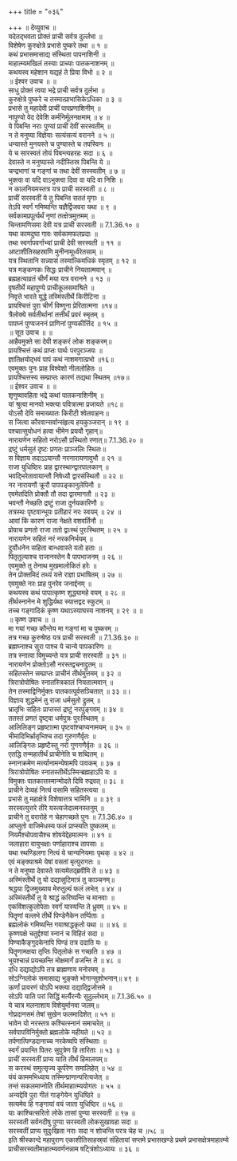 +++
title = "०३६"

+++
॥ देव्युवाच ॥  
यदेतद्भवता प्रोक्तं प्राची सर्वत्र दुर्ल्लभा ॥  
विशेषेण कुरुक्षेत्रे प्रभासे पुष्करे तथा ॥ १ ॥  
कथं प्रभासमासाद्य संस्थिता पापनाशिनी ॥  
माहात्म्यमखिलं तस्याः प्राच्याः पातकनाशनम् ॥  
कथयस्व महेशान यद्यहं ते प्रिया विभो ॥ २ ॥  
॥ ईश्वर उवाच ॥ ॥  
साधु प्रोक्तं त्वया भद्रे प्राची सर्वत्र दुर्लभा ॥  
कुरुक्षेत्रे पुष्करे च तस्मात्प्राभासिकेऽधिका ॥ ३ ॥  
प्रभासे तु महादेवी प्राचीं पापप्रणाशिनीम् ॥  
नापुण्यो वेद देवेशि कर्मनिर्मूलनक्षमाम् ॥ ४ ॥  
ये पिबन्ति नराः पुण्यां प्राचीं देवीं सरस्वतीम् ॥  
न ते मनुष्या विज्ञेयाः सत्यंसत्यं वरानने ॥ ५ ॥  
धन्यास्ते मुनयस्ते च पुण्यास्ते च तपस्विनः ॥  
ये च सारस्वतं तोयं पिबन्त्यहरहः सदा ॥ ६ ॥  
देवास्ते न मनुष्यास्ते नदीस्तिस्र पिबन्ति ये ॥  
चन्द्रभागां च गङ्गां च तथा देवीं सस्स्वतीम् ॥ ७ ॥  
भुक्त्वा वा यदि वाऽभुक्त्वा दिवा वा यदि वा निशि ॥  
न कालनियमस्तत्र यत्र प्राची सरस्वती ॥ ८ ॥  
प्राचीं सरस्वतीं ये तु पिबन्ति सततं मृगाः ॥  
तेऽपि स्वर्गं गमिष्यन्ति यज्ञैर्द्विजवरा यथा ॥ ९ ॥  
सर्वकामप्रपूर्त्यर्थं नृणां तत्क्षेत्रमुत्तमम् ॥  
चिन्तामणिसमा देवी यत्र प्राची सरस्वती ॥ 7.1.36.१० ॥  
यथा कामदुघा गावः सर्वकामफलप्रदाः ॥  
तथा स्वर्गापवर्गाभ्यां प्राची देवी सरस्वती ॥ ११ ॥  
अष्टाशीतिसहस्राणि मुनीनामूर्ध्वरेतसाम् ॥  
यत्र स्थितानि सन्न्यासं तस्मात्किमधिकं स्मृतम् ॥ १२ ॥  
यत्र मङ्कणकः सिद्धः प्राचीने नियतात्मवान् ॥  
ब्रह्महत्याव्रतं चीर्णं मया यत्र वरानने ॥ १३ ॥  
वृषतीर्थे महापुण्ये प्राचीकूलसमाश्रिते ॥  
निवृत्ते भारते युद्धे तस्मिंस्तीर्थे किरीटिना ॥  
प्रायश्चित्तं पुरा चीर्णं विष्णुना प्रेरितात्मना ॥१४॥  
त्रैलोक्ये सर्वतीर्थानां तत्तीर्थं प्रवरं स्मृतम् ॥  
पापघ्नं पुण्यजननं प्राणिनां पुण्यकीर्त्तिद ॥ १५ ॥  
॥ सूत उवाच ॥ ॥  
आहैवमुक्ते सा देवी शङ्करं लोक शङ्करम्॥  
प्रायश्चित्तं कथं प्राप्तः पार्थः परपुरञ्जयः ॥  
ज्ञातिक्षयोद्भवं पापं कथं नाशमगात्प्रभो ॥१६॥  
एवमुक्तः पुनः प्राह विश्वेशो नीललोहितः ॥  
प्रायश्चित्तस्य सम्प्राप्तः कारणं तद्यथा स्थितम् ॥१७॥  
॥ ईश्वर उवाच ॥ ॥  
शृणुष्वावहिता भद्रे कथां पातकनाशिनीम् ॥  
यां श्रुत्वा मानवो भक्त्या पवित्रात्मा प्रजायते ॥१८॥  
योऽसौ देवि समाख्यातः किरीटी श्वेतवाहनः॥  
स जित्वा कौरवान्सर्वान्संहृत्य हयकुञ्जरान् ॥ १९ ॥  
पश्चात्सुयोधनं हत्वा भीमेन प्रययौ गृहान्॥  
नारायणेन सहितो नरोऽसौ प्रस्थितो रणात्॥ 7.1.36.२० ॥  
द्रष्टुं धर्मसुतं दृष्टः प्रणतः प्राञ्जलिः स्थितः॥  
स विज्ञाय तदाऽऽयान्तौ नरनारायणावुभौ ॥ २१ ॥  
राजा युधिष्ठिरः प्राह द्वारस्थान्द्वारपालकान् ॥  
भवद्भिरेतावायान्तौ निषेध्यौ द्वारसंस्थितौ ॥ २२ ॥  
नर नारायणौ क्रूरौ पापपङ्कानुलेपिनौ ॥  
एवमेतदिति प्रोक्तौ तौ तदा द्वारमागतौ ॥ २३ ॥  
भवन्तौ नेच्छति द्रष्टुं राजा दुर्नयकारिणौ ॥  
तत्रस्थः पृष्टवान्भूयः प्रतीहारं नरः स्वयम् ॥ २४ ॥  
आवां किं कारणं राजा नेक्षते वशवर्तिनौ ॥  
प्रोवाच प्रणतो राजा ततो द्वाःस्थं पुरःस्थितम् ॥ २५ ॥  
नारायणेन सहितं नरं नरकनिर्भयम् ॥  
दुर्योधनेन सहिता बान्धवास्ते यतो हताः ॥  
पितृतुल्याश्च राजानस्तेन वै पापभाजनम् ॥ २६ ॥  
एवमुक्ते तु तेनाथ मुखमालोकितं हरेः ॥  
तेन प्रोक्तमिदं तथ्यं यत्ते राज्ञा प्रभाषितम् ॥ २७ ॥  
एवमुक्ते नरः प्राह पुनरेव जनार्द्दनम् ॥  
कथयस्व कथं पापात्कृष्ण शुद्ध्यामहे वयम् ॥ २८ ॥  
तीर्थस्नानेन मे शुद्धिर्यथा स्यात्तद्वद स्फुटम् ॥  
तच्च गङ्गादिकं कृष्ण यथाऽस्याघस्य नाशनम् ॥ २९ ॥ ॥  
॥ कृष्ण उवाच ॥ ॥  
मा गयां गच्छ कौन्तेय मा गङ्गां मा च पुष्करम् ॥  
तत्र गच्छ कुरुश्रेष्ठ यत्र प्राची सरस्वती ॥ 7.1.36.३० ॥  
ब्रह्मघ्नाश्च सुरा पाश्च ये चान्ये पापकारिणः ॥  
तत्र स्नात्वा विमुच्यन्ते यत्र प्राची सरस्वती ॥ ३१ ॥  
नारायणेन प्रोक्तोऽसौ नरस्तद्वचनाद्द्रुतम् ॥  
सहितस्तेन सम्प्राप्तः प्राचीनं तीर्थमुत्तमम् ॥ ३२ ॥  
त्रिरात्रोपोषितः स्नातस्त्रिकालं नियतात्मवान् ॥  
तेन तस्माद्विनिर्मुक्तः पातकात्पूर्वसञ्चितात् ॥ ३३ ॥।  
विज्ञाय शुद्धमेनं तु राजा धर्मसुतो द्रुतम् ॥  
भ्रातृभिः सहितः प्राप्तस्तं द्रष्टुं नरपुङ्गवम् ॥ ३४ ॥  
ततस्तं प्रणतं दृष्ट्वा धर्मपुत्रः पुरःस्थितम् ॥  
आलिलिङ्ग प्रहृष्टात्मा पृष्टवांश्चाप्यनामयम् ॥ ३५ ॥  
भीमादिभिर्भ्रातृभिश्च तदा गुरुगणैर्वृतः ॥  
आलिङ्गितः प्रहृष्टैस्तु नरो गुणगणैर्वृतः ॥ ३६ ॥  
एतद्धि तन्महातीर्थं प्राचीनेति च शब्दितम् ॥  
स्नानक्रमेण मर्त्त्यानामन्येषामपि पावकम् ॥ ३७ ॥  
त्रिरात्रोपोषितः स्नातस्तीर्थेऽस्मिन्ब्रह्महाऽपि यः ॥  
विमुक्तः पातकात्तस्मान्मोदते दिवि रुद्रवत् ॥ ३८ ॥  
प्राचीने देव्यहं नित्यं वसामि सहितस्त्वया ॥  
प्रभासे तु महाक्षेत्रे विशेषात्तत्र भामिनि ॥ ॥ ३९ ॥  
सरस्वत्युत्तरे तीरे यस्त्यजेदात्मनस्तनुम् ॥  
प्राचीने तु वरारोहे न चेहागच्छते पुनः ॥ 7.1.36.४० ॥  
आप्लुतो वाजिमेधस्य फलं प्राप्स्यति पुष्कलम् ॥  
नियमैश्चोपवासैश्च शोषयेद्देहमात्मनः ॥ ४१ ॥  
जलाहारा वायुभक्षाः पर्णाहाराश्च तापसाः ॥  
यथा स्थण्डिलगा नित्यं ये चान्यनियमाः पृथक् ॥ ४२ ॥  
एवं मङ्क्याश्रमे येषां वसतां मृत्युरागतः ॥  
न ते मनुष्या देवास्ते सत्यमेतद्ब्रवीमि ते ॥ ४३ ॥  
अस्मिंस्तीर्थे तु यो दद्यात्त्रुटिमात्रं तु काञ्चनम्॥  
श्रद्धया द्विजमुख्याय मेरुतुल्यं फलं लभेत् ॥ ४४ ॥  
अस्मिंस्तीर्थे तु ये श्राद्धं करिष्यन्ति च मानवाः ॥  
एकविंशत्कुलोपेताः स्वर्गं यास्यन्ति ते ध्रुवम् ॥ ४५ ॥  
पितॄणां वल्लभे तीर्थे पिण्डेनैकेन तर्प्पिताः ॥  
ब्रह्मलोकं गमिष्यन्ति गयाश्राद्धकृतो यथा ॥ ॥ ४६ ॥  
कृष्णपक्षे चतुर्द्दश्यां स्नानं च विहितं सदा ॥  
पिण्याकैङ्गुदकेनापि पिण्डं तत्र ददाति यः ॥  
पितॄणामक्षया तृप्तिः पितृलोकं स गच्छति ॥ ४७ ॥  
भूयश्चान्नं प्रयच्छन्ति मोक्षमार्गं व्रजन्ति ते ॥ ४८ ॥  
दधि दद्याद्योऽपि तत्र ब्राह्मणाय मनोरमम् ॥  
सोऽग्निलोकं समासाद्य भुङ्क्ते भोगान्सुशोभनान्॥ ४९ ॥  
ऊर्णां प्रावरणं योऽपि भक्त्या दद्याद्द्विजोत्तमे ॥  
सोऽपि याति परां सिद्धिं मर्त्यैरन्यैः सुदुर्ल्लभाम् ॥ 7.1.36.५० ॥  
ये चात्र मलनाशाय विशेयुर्मानवा जलम्॥  
गोप्रदानसमं तेषां सुखेन फलमादिशेत् ॥ ५१ ॥  
भावेन यो नरस्तत्र कश्चित्स्नानं समाचरेत् ॥  
सर्वपापविनिर्मुक्तो ब्रह्मलोके महीयते ॥ ५२ ॥  
तर्पणात्पिण्डदानाच्च नरकेष्वपि संस्थिताः ॥  
स्वर्गं प्रयान्ति पितरः सुपुत्रेण हि तारिताः ॥ ५३ ॥  
प्राचीं सरस्वतीं प्राप्य याति तीर्थं हिमालयम्॥  
स करस्थं समुत्सृज्य कूर्परेण समालिहेत् ॥ ५४ ॥  
यंयं काममभिध्याय तस्मिन्प्राणान्परित्यजेत् ॥  
तन्तं सकलमाप्नोति तीर्थमाहात्म्ययोगतः ॥ ५५ ॥  
अन्यद्देवि पुरा गीतं गाङ्गेयेन युधिष्ठिरे ॥  
सत्यमेव हि गङ्गायां वयं जाता युधिष्ठिर ॥ ५६ ॥  
याः काश्चित्सरितो लोके तासां पुण्या सरस्वती ॥ ९७ ॥  
सरस्वती सर्वनदीषु पुण्या सरस्वती लोकसुखावहा सदा ॥  
सरस्वतीं प्राप्य सुदुःखिता नराः सदा न शोचन्ति परत्र चेह च ॥५८ ॥  
इति श्रीस्कान्दे महापुराण एकाशीतिसाहस्र्यां संहितायां सप्तमे प्रभासखण्डे प्रथमे प्रभासक्षेत्रमाहात्म्ये प्राचीसरस्वतीमाहात्म्यवर्णनन्नाम षट्त्रिंशोऽध्यायः ॥ ३६ ॥